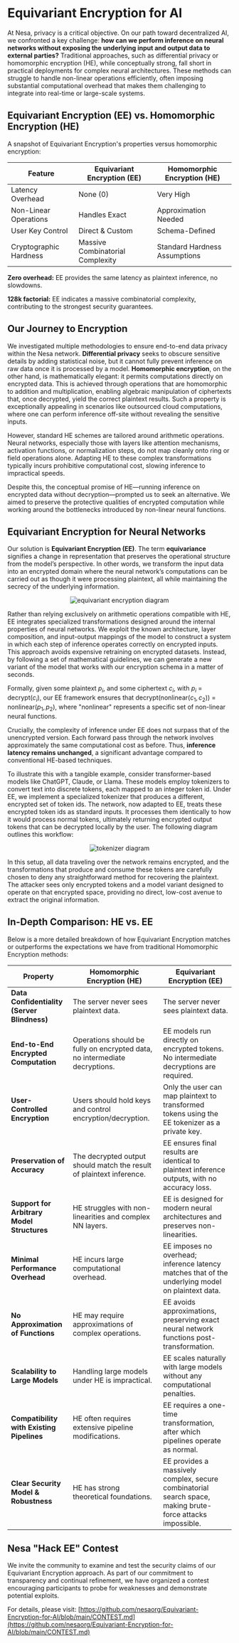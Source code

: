 # Equivariant Encryption for AI

At Nesa, privacy is a critical objective. On our path toward decentralized AI, we confronted a key challenge: **how can we perform inference on neural networks without exposing the underlying input and output data to external parties?** Traditional approaches, such as differential privacy or homomorphic encryption (HE), while conceptually strong, fall short in practical deployments for complex neural architectures. These methods can struggle to handle non-linear operations efficiently, often imposing substantial computational overhead that makes them challenging to integrate into real-time or large-scale systems.

## Equivariant Encryption (EE) vs. Homomorphic Encryption (HE)

A snapshot of Equivariant Encryption's properties versus homomorphic encryption:

| **Feature** | **Equivariant Encryption (EE)** | **Homomorphic Encryption (HE)** |
| --- | --- | --- |
| Latency Overhead | None (0) | Very High |
| Non-Linear Operations | Handles Exact | Approximation Needed  |
| User Key Control | Direct & Custom | Schema-Defined  |
| Cryptographic Hardness | Massive Combinatorial Complexity | Standard Hardness Assumptions |

**Zero overhead:** EE provides the same latency as plaintext inference, no slowdowns.

**128k factorial:** EE indicates a massive combinatorial complexity, contributing to the strongest security guarantees.

## Our Journey to Encryption

We investigated multiple methodologies to ensure end-to-end data privacy within the Nesa network. **Differential privacy** seeks to obscure sensitive details by adding statistical noise, but it cannot fully prevent inference on raw data once it is processed by a model. **Homomorphic encryption**, on the other hand, is mathematically elegant: it permits computations directly on encrypted data. This is achieved through operations that are homomorphic to addition and multiplication, enabling algebraic manipulation of ciphertexts that, once decrypted, yield the correct plaintext results. Such a property is exceptionally appealing in scenarios like outsourced cloud computations, where one can perform inference off-site without revealing the sensitive inputs.

However, standard HE schemes are tailored around arithmetic operations. Neural networks, especially those with layers like attention mechanisms, activation functions, or normalization steps, do not map cleanly onto ring or field operations alone. Adapting HE to these complex transformations typically incurs prohibitive computational cost, slowing inference to impractical speeds.

Despite this, the conceptual promise of HE—running inference on encrypted data without decryption—prompted us to seek an alternative. We aimed to preserve the protective qualities of encrypted computation while working around the bottlenecks introduced by non-linear neural functions.

## Equivariant Encryption for Neural Networks

Our solution is **Equivariant Encryption (EE)**. The term **equivariance** signifies a change in representation that preserves the operational structure from the model’s perspective. In other words, we transform the input data into an encrypted domain where the neural network’s computations can be carried out as though it were processing plaintext, all while maintaining the secrecy of the underlying information.

<div align="center">
  <img src="ee.png" alt="equivariant encryption diagram">
</div>

Rather than relying exclusively on arithmetic operations compatible with HE, EE integrates specialized transformations designed around the internal properties of neural networks. We exploit the known architecture, layer composition, and input-output mappings of the model to construct a system in which each step of inference operates correctly on encrypted inputs. This approach avoids expensive retraining on encrypted datasets. Instead, by following a set of mathematical guidelines, we can generate a new variant of the model that works with our encryption schema in a matter of seconds.

Formally, given some plaintext $p_i$, and some ciphertext $c_i$, with $p_i$ = decrypt($c_i$), our EE framework ensures that decrypt(nonlinear($c_1,c_2$)) = nonlinear($p_1,p_2$), where "nonlinear" represents a specific set of non-linear neural functions.

Crucially, the complexity of inference under EE does not surpass that of the unencrypted version. Each forward pass through the network involves approximately the same computational cost as before. Thus, **inference latency remains unchanged**, a significant advantage compared to conventional HE-based techniques.

To illustrate this with a tangible example, consider transformer-based models like ChatGPT, Claude, or Llama. These models employ tokenizers to convert text into discrete tokens, each mapped to an integer token id. Under EE, we implement a specialized tokenizer that produces a different, encrypted set of token ids. The network, now adapted to EE, treats these encrypted token ids as standard inputs. It processes them identically to how it would process normal tokens, ultimately returning encrypted output tokens that can be decrypted locally by the user. The following diagram outlines this workflow:

<div align="center">
  <img src="tokenizer.png" alt="tokenizer diagram">
</div>

In this setup, all data traveling over the network remains encrypted, and the transformations that produce and consume these tokens are carefully chosen to deny any straightforward method for recovering the plaintext. The attacker sees only encrypted tokens and a model variant designed to operate on that encrypted space, providing no direct, low-cost avenue to extract the original information.

## In-Depth Comparison: HE vs. EE

Below is a more detailed breakdown of how Equivariant Encryption matches or outperforms the expectations we have from traditional Homomorphic Encryption methods:

| Property | Homomorphic Encryption (HE) | Equivariant Encryption (EE) |
| --- | --- | --- |
| **Data Confidentiality (Server Blindness)** | The server never sees plaintext data. | The server never sees plaintext data. |
| **End-to-End Encrypted Computation** | Operations should be fully on encrypted data, no intermediate decryptions. | EE models run directly on encrypted tokens. No intermediate decryptions are required. |
| **User-Controlled Encryption** | Users should hold keys and control encryption/decryption. | Only the user can map plaintext to transformed tokens using the EE tokenizer as a private key. |
| **Preservation of Accuracy** | The decrypted output should match the result of plaintext inference. | EE ensures final results are identical to plaintext inference outputs, with no accuracy loss. |
| **Support for Arbitrary Model Structures** | HE struggles with non-linearities and complex NN layers. | EE is designed for modern neural architectures and preserves non-linearities. |
| **Minimal Performance Overhead** | HE incurs large computational overhead. | EE imposes no overhead; inference latency matches that of the underlying model on plaintext data. |
| **No Approximation of Functions** | HE may require approximations of complex operations. | EE avoids approximations, preserving exact neural network functions post-transformation. |
| **Scalability to Large Models** | Handling large models under HE is impractical. | EE scales naturally with large models without any computational penalties. |
| **Compatibility with Existing Pipelines** | HE often requires extensive pipeline modifications. | EE requires a one-time transformation, after which pipelines operate as normal. |
| **Clear Security Model & Robustness** | HE has strong theoretical foundations. | EE provides a massively complex, secure combinatorial search space, making brute-force attacks impossible. |

## Nesa "Hack EE" Contest

We invite the community to examine and test the security claims of our Equivariant Encryption approach. As part of our commitment to transparency and continual refinement, we have organized a contest encouraging participants to probe for weaknesses and demonstrate potential exploits.

For details, please visit:
[https://github.com/nesaorg/Equivariant-Encryption-for-AI/blob/main/CONTEST.md](https://github.com/nesaorg/Equivariant-Encryption-for-AI/blob/main/CONTEST.md)
